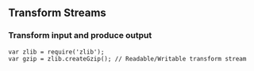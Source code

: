 ##  Transform Streams

### Transform input and produce output
<!-- .element: class="fragment" -->

```
var zlib = require('zlib');
var gzip = zlib.createGzip(); // Readable/Writable transform stream
```
<!-- .element: class="fragment" -->
